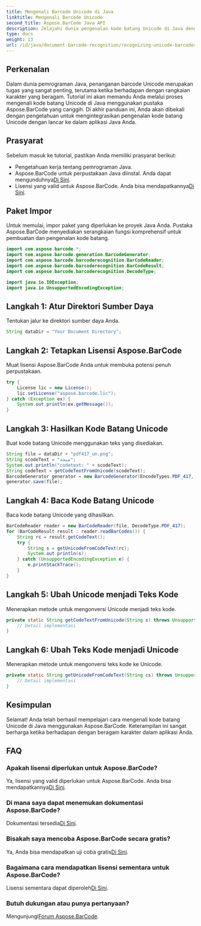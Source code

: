 ```yaml
---
title: Mengenali Barcode Unicode di Java
linktitle: Mengenali Barcode Unicode
second_title: Aspose.BarCode Java API
description: Jelajahi dunia pengenalan kode batang Unicode di Java dengan Aspose.BarCode. Ikuti panduan langkah demi langkah kami untuk mengintegrasikan beragam rangkaian karakter ke dalam aplikasi Anda dengan lancar.
type: docs
weight: 13
url: /id/java/document-barcode-recognition/recognizing-unicode-barcodes/
---
```


## Perkenalan

Dalam dunia pemrograman Java, penanganan barcode Unicode merupakan tugas yang sangat penting, terutama ketika berhadapan dengan rangkaian karakter yang beragam. Tutorial ini akan memandu Anda melalui proses mengenali kode batang Unicode di Java menggunakan pustaka Aspose.BarCode yang canggih. Di akhir panduan ini, Anda akan dibekali dengan pengetahuan untuk mengintegrasikan pengenalan kode batang Unicode dengan lancar ke dalam aplikasi Java Anda.

## Prasyarat

Sebelum masuk ke tutorial, pastikan Anda memiliki prasyarat berikut:

- Pengetahuan kerja tentang pemrograman Java.
-  Aspose.BarCode untuk perpustakaan Java diinstal. Anda dapat mengunduhnya[Di Sini](https://releases.aspose.com/barcode/java/).
-  Lisensi yang valid untuk Aspose.BarCode. Anda bisa mendapatkannya[Di Sini](https://purchase.aspose.com/buy).

## Paket Impor

Untuk memulai, impor paket yang diperlukan ke proyek Java Anda. Pustaka Aspose.BarCode menyediakan serangkaian fungsi komprehensif untuk pembuatan dan pengenalan kode batang.

```java
import com.aspose.barcode.*;
import com.aspose.barcode.generation.BarcodeGenerator;
import com.aspose.barcode.barcoderecognition.BarCodeReader;
import com.aspose.barcode.barcoderecognition.BarCodeResult;
import com.aspose.barcode.barcoderecognition.DecodeType;

import java.io.IOException;
import java.io.UnsupportedEncodingException;
```

## Langkah 1: Atur Direktori Sumber Daya

Tentukan jalur ke direktori sumber daya Anda.

```java
String dataDir = "Your Document Directory";
```

## Langkah 2: Tetapkan Lisensi Aspose.BarCode

Muat lisensi Aspose.BarCode Anda untuk membuka potensi penuh perpustakaan.

```java
try {
    License lic = new License();
    lic.setLicense("aspose.barcode.lic");
} catch (Exception ex) {
    System.out.println(ex.getMessage());
}
```

## Langkah 3: Hasilkan Kode Batang Unicode

Buat kode batang Unicode menggunakan teks yang disediakan.

```java
String file = dataDir + "pdf417_un.png";
String scodeText = "منحة";
System.out.println("codetext: " + scodeText);
String codeText = getCodeTextFromUnicode(scodeText);
BarcodeGenerator generator = new BarcodeGenerator(EncodeTypes.PDF_417, codeText);
generator.save(file);
```

## Langkah 4: Baca Kode Batang Unicode

Baca kode batang Unicode yang dihasilkan.

```java
BarCodeReader reader = new BarCodeReader(file, DecodeType.PDF_417);
for (BarCodeResult result : reader.readBarCodes()) {
    String rc = result.getCodeText();
    try {
        String s = getUnicodeFromCodeText(rc);
        System.out.println(s);
    } catch (UnsupportedEncodingException e) {
        e.printStackTrace();
    }
}
```

## Langkah 5: Ubah Unicode menjadi Teks Kode

Menerapkan metode untuk mengonversi Unicode menjadi teks kode.

```java
private static String getCodeTextFromUnicode(String s) throws UnsupportedEncodingException {
    // Detail implementasi
}

```

## Langkah 6: Ubah Teks Kode menjadi Unicode

Menerapkan metode untuk mengonversi teks kode ke Unicode.

```java
private static String getUnicodeFromCodeText(String cs) throws UnsupportedEncodingException {
    // Detail implementasi
}
```

## Kesimpulan

Selamat! Anda telah berhasil mempelajari cara mengenali kode batang Unicode di Java menggunakan Aspose.BarCode. Keterampilan ini sangat berharga ketika berhadapan dengan beragam karakter dalam aplikasi Anda.

## FAQ

### Apakah lisensi diperlukan untuk Aspose.BarCode?
Ya, lisensi yang valid diperlukan untuk Aspose.BarCode. Anda bisa mendapatkannya[Di Sini](https://purchase.aspose.com/buy).

### Di mana saya dapat menemukan dokumentasi Aspose.BarCode?
 Dokumentasi tersedia[Di Sini](https://reference.aspose.com/barcode/java/).

### Bisakah saya mencoba Aspose.BarCode secara gratis?
 Ya, Anda bisa mendapatkan uji coba gratis[Di Sini](https://releases.aspose.com/).

### Bagaimana cara mendapatkan lisensi sementara untuk Aspose.BarCode?
 Lisensi sementara dapat diperoleh[Di Sini](https://purchase.aspose.com/temporary-license/).

### Butuh dukungan atau punya pertanyaan?
 Mengunjungi[Forum Aspose.BarCode](https://forum.aspose.com/c/barcode/13).